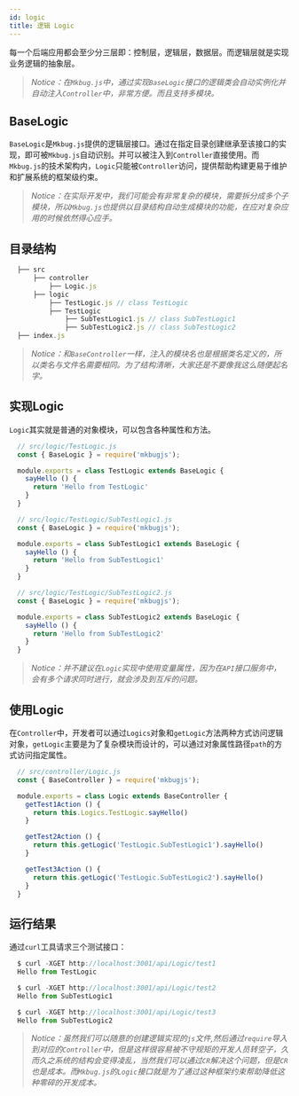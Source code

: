 ```yaml
---
id: logic
title: 逻辑 Logic
---
```

每一个后端应用都会至少分三层即：控制层，逻辑层，数据层。而逻辑层就是实现业务逻辑的抽象层。

> *Notice：在`Mkbug.js`中，通过实现`BaseLogic`接口的逻辑类会自动实例化并自动注入`Controller`中，非常方便。而且支持多模块。*

## BaseLogic
`BaseLogic`是`Mkbug.js`提供的逻辑层接口。通过在指定目录创建继承至该接口的实现，即可被`Mkbug.js`自动识别。并可以被注入到`Controller`直接使用。而`Mkbug.js`的技术架构内，`Logic`只能被`Controller`访问，提供帮助构建更易于维护和扩展系统的框架级约束。

> *Notice：在实际开发中，我们可能会有非常复杂的模块，需要拆分成多个子模块，所以`Mkbug.js`也提供以目录结构自动生成模块的功能，在应对复杂应用的时候依然得心应手。*

## 目录结构
```js
  ├── src 
      ├── controller 
          ├── Logic.js
      ├── logic
          ├── TestLogic.js // class TestLogic
          ├── TestLogic
              ├── SubTestLogic1.js // class SubTestLogic1
              ├── SubTestLogic2.js // class SubTestLogic2
  ├── index.js 
```
> *Notice：和`BaseController`一样，注入的模块名也是根据类名定义的，所以类名与文件名需要相同。为了结构清晰，大家还是不要像我这么随便起名字。*

## 实现Logic
`Logic`其实就是普通的对象模块，可以包含各种属性和方法。
```js
  // src/logic/TestLogic.js
  const { BaseLogic } = require('mkbugjs');

  module.exports = class TestLogic extends BaseLogic {
    sayHello () {
      return 'Hello from TestLogic'
    }
  }

  // src/logic/TestLogic/SubTestLogic1.js
  const { BaseLogic } = require('mkbugjs');

  module.exports = class SubTestLogic1 extends BaseLogic {
    sayHello () {
      return 'Hello from SubTestLogic1'
    }
  }

  // src/logic/TestLogic/SubTestLogic2.js
  const { BaseLogic } = require('mkbugjs');

  module.exports = class SubTestLogic2 extends BaseLogic {
    sayHello () {
      return 'Hello from SubTestLogic2'
    }
  }
```
> *Notice：并不建议在`Logic`实现中使用变量属性，因为在`API`接口服务中，会有多个请求同时进行，就会涉及到互斥的问题。*

## 使用Logic
在`Controller`中，开发者可以通过`Logics`对象和`getLogic`方法两种方式访问逻辑对象，`getLogic`主要是为了复杂模块而设计的，可以通过对象属性路径`path`的方式访问指定属性。
```js
  // src/controller/Logic.js
  const { BaseController } = require('mkbugjs');

  module.exports = class Logic extends BaseController {
    getTest1Action () {
      return this.Logics.TestLogic.sayHello()
    }

    getTest2Action () {
      return this.getLogic('TestLogic.SubTestLogic1').sayHello()
    }

    getTest3Action () {
      return this.getLogic('TestLogic.SubTestLogic2').sayHello()
    }
  }
```

## 运行结果
通过`curl`工具请求三个测试接口：
```js
  $ curl -XGET http://localhost:3001/api/Logic/test1
  Hello from TestLogic

  $ curl -XGET http://localhost:3001/api/Logic/test2
  Hello from SubTestLogic1

  $ curl -XGET http://localhost:3001/api/Logic/test3
  Hello from SubTestLogic2
```
> *Notice：虽然我们可以随意的创建逻辑实现的`js`文件,然后通过`require`导入到对应的`Controller`中，但是这样很容易被不守规矩的开发人员转空子，久而久之系统的结构会变得凌乱，当然我们可以通过`CR`解决这个问题，但是`CR`也是成本。而`Mkbug.js`的`Logic`接口就是为了通过这种框架约束帮助降低这种零碎的开发成本。*